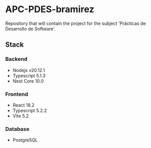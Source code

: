 # APC-PDES-bramirez

Repository that will contain the project for the subject 'Prácticas de Desarrollo de Software'.

## Stack

### Backend

- Nodejs v20.12.1
- Typescript 5.1.3
- Nest Core 10.0

### Frontend

- React 18.2
- Typescript 5.2.2
- Vite 5.2


### Database

- PostgreSQL